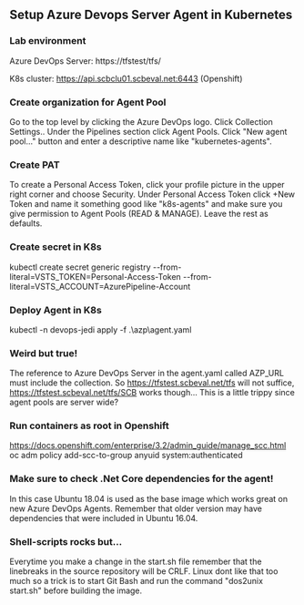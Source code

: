 ## Setup Azure Devops Server Agent in Kubernetes

### Lab environment
Azure DevOps Server: https://tfstest/tfs/

K8s cluster: https://api.scbclu01.scbeval.net:6443 (Openshift)

### Create organization for Agent Pool
Go to the top level by clicking the Azure DevOps logo. Click Collection Settings.. Under the Pipelines section click Agent Pools.
Click "New agent pool..." button and enter a descriptive name like "kubernetes-agents".

### Create PAT
To create a Personal Access Token, click your profile picture in the upper right corner and choose Security. Under Personal Access Token click +New Token and name it something good like "k8s-agents" and make sure you give permission to Agent Pools (READ & MANAGE). Leave the rest as defaults.

### Create secret in K8s
kubectl create secret generic registry --from-literal=VSTS_TOKEN=Personal-Access-Token --from-literal=VSTS_ACCOUNT=AzurePipeline-Account

### Deploy Agent in K8s
kubectl -n devops-jedi apply -f .\azp\agent.yaml

### Weird but true!
The reference to Azure DevOps Server in the agent.yaml called AZP_URL must include the collection. So https://tfstest.scbeval.net/tfs
will not suffice, https://tfstest.scbeval.net/tfs/SCB works though... This is a little trippy since agent pools are server wide?

### Run containers as root in Openshift
https://docs.openshift.com/enterprise/3.2/admin_guide/manage_scc.html
oc adm policy add-scc-to-group anyuid system:authenticated

### Make sure to check .Net Core dependencies for the agent!
In this case Ubuntu 18.04 is used as the base image which works great on new Azure DevOps Agents.
Remember that older version may have dependencies that were included in Ubuntu 16.04.

### Shell-scripts rocks but...
Everytime you make a change in the start.sh file remember that the linebreaks in the source repository will be CRLF. 
Linux dont like that too much so a trick is to start Git Bash and run the command "dos2unix start.sh" before building the image.